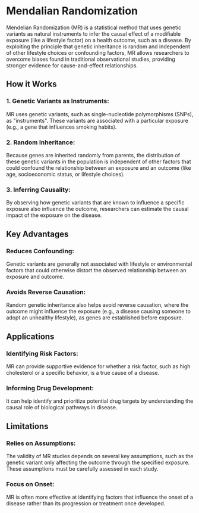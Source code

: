# Mendalian Randomization 
Mendelian Randomization (MR) is a statistical method that uses genetic variants as natural instruments to infer the causal effect of a modifiable exposure (like a lifestyle factor) on a health outcome, 
such as a disease. By exploiting the principle that genetic inheritance is random and independent of other lifestyle choices or confounding factors, 
MR allows researchers to overcome biases found in traditional observational studies, providing stronger evidence for cause-and-effect relationships. 
## How it Works
 ### 1. Genetic Variants as Instruments:
 MR uses genetic variants, such as single-nucleotide polymorphisms (SNPs), as "instruments". These variants are associated with a particular exposure (e.g., a gene that influences smoking habits). 
 ### 2. Random Inheritance:
 Because genes are inherited randomly from parents, the distribution of these genetic variants in the population is independent of other factors that could confound the relationship between an exposure and an outcome (like age, socioeconomic status, or lifestyle choices). 
 ### 3. Inferring Causality:
 By observing how genetic variants that are known to influence a specific exposure also influence the outcome, researchers can estimate the causal impact of the exposure on the disease. 
## Key Advantages
 ### Reduces Confounding:
 Genetic variants are generally not associated with lifestyle or environmental factors that could otherwise distort the observed relationship between an exposure and outcome. 
 ### Avoids Reverse Causation:
 Random genetic inheritance also helps avoid reverse causation, where the outcome might influence the exposure (e.g., a disease causing someone to adopt an unhealthy lifestyle), as genes are established before exposure. 
## Applications
  ### Identifying Risk Factors:
  MR can provide supportive evidence for whether a risk factor, such as high cholesterol or a specific behavior, is a true cause of a disease. 
  ### Informing Drug Development:
  It can help identify and prioritize potential drug targets by understanding the causal role of biological pathways in disease. 
## Limitations
 ### Relies on Assumptions:
 The validity of MR studies depends on several key assumptions, such as the genetic variant only affecting the outcome through the specified exposure. These assumptions must be carefully assessed in each study. 
 ### Focus on Onset:
 MR is often more effective at identifying factors that influence the onset of a disease rather than its progression or treatment once developed. 

